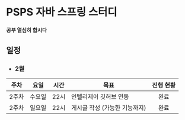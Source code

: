 # PSPS 자바 스프링 스터디

#### 공부 열심히 합시다

## 일정
- ### 2월

|주차|요일|시간|목표|진행 현황|
|---|---|---|-----------------------------------------|:-----:|
|2주차|수요일|22시|인텔리제이 깃허브 연동|완료|
|2주차|일요일|22시|게시글 작성 (가능한 기능까지)|완료|


